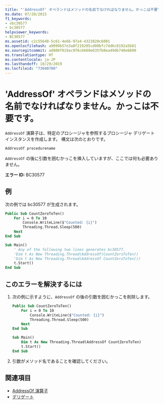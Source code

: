 ```yaml
---
title: "'AddressOf' オペランドはメソッドの名前でなければなりません。かっこは不要です。"
ms.date: 07/20/2015
f1_keywords:
- vbc30577
- bc30577
helpviewer_keywords:
- BC30577
ms.assetid: c2c55640-5c61-4e66-97a4-4322020c6001
ms.openlocfilehash: a9099b57e3a8f219205cd00bfc7dd6c8192a5b81
ms.sourcegitcommit: ad800f019ac976cb669e635fb0ea49db740e6890
ms.translationtype: HT
ms.contentlocale: ja-JP
ms.lasthandoff: 10/29/2019
ms.locfileid: "73040700"
---
```

# <a name="addressof-operand-must-be-the-name-of-a-method-without-parentheses"></a>'AddressOf' オペランドはメソッドの名前でなければなりません。かっこは不要です。

`AddressOf` 演算子は、特定のプロシージャを参照するプロシージャ デリゲート インスタンスを作成します。 構文は次のとおりです。

```vb
AddressOf procedurename
```

`AddressOf` の後に引数を囲むかっこを挿入していますが、ここでは何も必要ありません。

**エラー ID:** BC30577

## <a name="example"></a>例

次の例では bc30577 が生成されます。

```vb
Public Sub CountZeroToTen()
    For i = 0 To 10
        Console.WriteLine($"Counted: {i}")
        Threading.Thread.Sleep(500)
    Next
End Sub

Sub Main()
    ' Any of the following two lines generates bc30577.
    'Dim t As New Threading.Thread(AddressOf(CountZeroToTen))
    'Dim t As New Threading.Thread(AddressOf CountZeroToTen())
    t.Start()
End Sub
```

## <a name="to-correct-this-error"></a>このエラーを解決するには

1. 次の例に示すように、`AddressOf` の後の引数を囲むかっこを削除します。

    ```vb
    Public Sub CountZeroToTen()
        For i = 0 To 10
            Console.WriteLine($"Counted: {i}")
            Threading.Thread.Sleep(500)
        Next
    End Sub

    Sub Main()
        Dim t As New Threading.Thread(AddressOf CountZeroToTen)
        t.Start()
    End Sub
    ```

2. 引数がメソッド名であることを確認してください。

## <a name="see-also"></a>関連項目

- [AddressOf 演算子](../operators/addressof-operator.md)
- [デリゲート](../../programming-guide/language-features/delegates/index.md)
